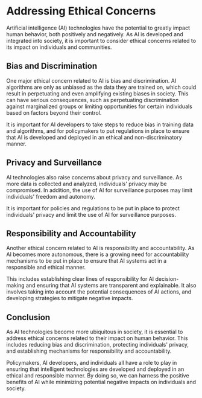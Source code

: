 Addressing Ethical Concerns
=============================================================

Artificial intelligence (AI) technologies have the potential to greatly impact human behavior, both positively and negatively. As AI is developed and integrated into society, it is important to consider ethical concerns related to its impact on individuals and communities.

Bias and Discrimination
-----------------------

One major ethical concern related to AI is bias and discrimination. AI algorithms are only as unbiased as the data they are trained on, which could result in perpetuating and even amplifying existing biases in society. This can have serious consequences, such as perpetuating discrimination against marginalized groups or limiting opportunities for certain individuals based on factors beyond their control.

It is important for AI developers to take steps to reduce bias in training data and algorithms, and for policymakers to put regulations in place to ensure that AI is developed and deployed in an ethical and non-discriminatory manner.

Privacy and Surveillance
------------------------

AI technologies also raise concerns about privacy and surveillance. As more data is collected and analyzed, individuals' privacy may be compromised. In addition, the use of AI for surveillance purposes may limit individuals' freedom and autonomy.

It is important for policies and regulations to be put in place to protect individuals' privacy and limit the use of AI for surveillance purposes.

Responsibility and Accountability
---------------------------------

Another ethical concern related to AI is responsibility and accountability. As AI becomes more autonomous, there is a growing need for accountability mechanisms to be put in place to ensure that AI systems act in a responsible and ethical manner.

This includes establishing clear lines of responsibility for AI decision-making and ensuring that AI systems are transparent and explainable. It also involves taking into account the potential consequences of AI actions, and developing strategies to mitigate negative impacts.

Conclusion
----------

As AI technologies become more ubiquitous in society, it is essential to address ethical concerns related to their impact on human behavior. This includes reducing bias and discrimination, protecting individuals' privacy, and establishing mechanisms for responsibility and accountability.

Policymakers, AI developers, and individuals all have a role to play in ensuring that intelligent technologies are developed and deployed in an ethical and responsible manner. By doing so, we can harness the positive benefits of AI while minimizing potential negative impacts on individuals and society.
